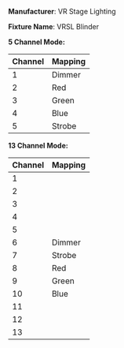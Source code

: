 **Manufacturer**: VR Stage Lighting

**Fixture Name**: VRSL Blinder

**5 Channel Mode:**

|Channel|Mapping|
|----|-----------------|
| 1  | Dimmer          |
| 2  | Red             |
| 3  | Green           |
| 4  | Blue            |
| 5  | Strobe          |


**13 Channel Mode:**

|Channel|Mapping|
|----|-----------------|
| 1  |                 |
| 2  |                 |
| 3  |                 |
| 4  |                 |
| 5  |                 |
| 6  | Dimmer          |
| 7  | Strobe          |
| 8  | Red             |
| 9  | Green           |
| 10 | Blue            |
| 11 |                 |
| 12 |                 |
| 13 |                 |

